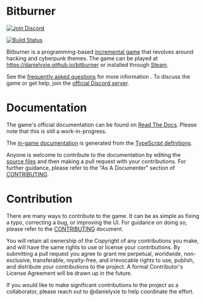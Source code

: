 # Bitburner

[![Join Discord](https://img.shields.io/discord/415207508303544321)](https://discord.gg/TFc3hKD)

[![Build Status](https://github.com/bitburner-official/bitburner-src/actions/workflows/ci.yml/badge.svg?branch=dev)](https://github.com/bitburner-official/bitburner-src/actions/workflows/ci.yml)

Bitburner is a programming-based [incremental game](https://en.wikipedia.org/wiki/Incremental_game)
that revolves around hacking and cyberpunk themes.
The game can be played at https://danielyxie.github.io/bitburner or installed through [Steam](https://store.steampowered.com/app/1812820/Bitburner/).

See the [frequently asked questions](./doc/FAQ.md) for more information . To discuss the game or get help, join the [official Discord server](https://discord.gg/TFc3hKD).

# Documentation

The game's official documentation can be found on [Read The
Docs](http://bitburner.readthedocs.io/). Please note that this is still a work-in-progress.

The [in-game documentation](./markdown/bitburner.md) is generated from the [TypeScript definitions](./src/ScriptEditor/NetscriptDefinitions.d.ts).

Anyone is welcome to contribute to the documentation by editing the [source
files](/doc/source) and then making a pull request with your contributions.
For further guidance, please refer to the "As A Documenter" section of
[CONTRIBUTING](./doc/CONTRIBUTING.md).

# Contribution

There are many ways to contribute to the game. It can be as simple as fixing
a typo, correcting a bug, or improving the UI. For guidance on doing so,
please refer to the [CONTRIBUTING](./doc/CONTRIBUTING.md) document.

You will retain all ownership of the Copyright of any contributions you make,
and will have the same rights to use or license your contributions. By
submitting a pull request you agree to grant me perpetual, worldwide,
non-exclusive, transferable, royalty-free, and irrevocable rights to use,
publish, and distribute your contributions to the project. A formal
Contributor's License Agreement will be drawn up in the future.

If you would like to make significant contributions to the project as a
collaborator, please reach out to @danielyxie to help coordinate the effort.
